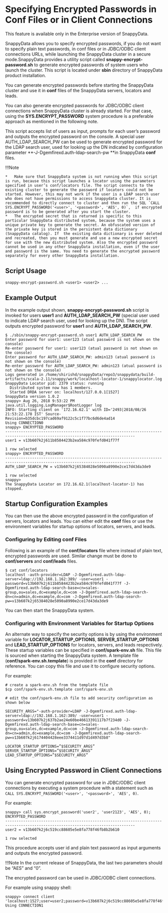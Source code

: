 # Specifying Encrypted Passwords in Conf Files or in Client Connections

<ent>This feature is available only in the Enterprise version of SnappyData. </br></ent>

SnappyData allows you to specify encrypted passwords, if you do not want to specify plain text passwords, in conf files or in JDBC/ODBC client connections URLs, while launching the SnappyData cluster in a secure mode.SnappyData provides a utility script called **snappy-encrypt-password.sh** to generate encrypted passwords of system users who launch the cluster.  This script is located under **sbin** directory of SnappyData product installation. 

You can generate encrypted passwords before starting the SnappyData cluster and use it in **conf** files of the SnappyData servers, locators and leads. 

You can also generate encrypted passwords for JDBC/ODBC client connections when SnappyData cluster is already started. For that case, using the **SYS.ENCRYPT_PASSWORD** system procedure is a preferable approach as mentioned in the following note.

This script accepts list of users as input, prompts for each user’s password and outputs the encrypted password on the console. A special user AUTH_LDAP_SEARCH_PW can be used to generate encrypted password for the LDAP search user, used for looking up the DN indicated by configuration parameter **-J-Dgemfirexd.auth-ldap-search-pw **in SnappyData **conf** files.

!!!Note

	*	Make sure that SnappyData system is not running when this script is run, because this script launches a locator using the parameters specified in user’s conf/locators file. The script connects to the existing cluster to generate the password if locators could not be started. However, this may not work if the user is a LDAP search user who does not have permissions to access Snappydata cluster. It is recommended to directly connect to cluster and then run the SQL `CALL SYS.ENCRYPT_PASSWORD('<user>', '<password>', 'AES', 0)`,  if encrypted password is to be generated after you start the cluster.
	*	The encrypted secret that is returned is specific to this particular SnappyData distributed system, because the system uses a unique private key to generate the secret. An obfuscated version of the private key is stored in the persistent data dictionary (SnappyData catalog). If  the existing data dictionary is ever deleted and recreated, then you must generate and use a new encrypted secret for use with the new distributed system. Also the encrypted password cannot be used in any other SnappyData installation, even if the user and password is the same. You need to generate the encrypted password separately for every other SnappyData installation.

## Script Usage 

	snappy-encrypt-password.sh <user1> <user2> ...
  
## Example Output

In the example output shown, **snappy-encrypt-password.sh** script is invoked for users **user1** and **AUTH_LDAP_SEARCH_PW** (special user used to indicate LDAP search user, used for looking up the DN). The script outputs encrypted password for **user1** and **AUTH_LDAP_SEARCH_PW**.


```pre
$ ./sbin/snappy-encrypt-password.sh user1 AUTH_LDAP_SEARCH_PW
Enter password for user1: user123 (atual password is not shown on the console)
Re-enter password for user1: user123 (atual password is not shown on the console)
Enter password for AUTH_LDAP_SEARCH_PW: admin123 (atual password is not shown on the console)
Re-enter password for AUTH_LDAP_SEARCH_PW: admin123 (atual password is not shown on the console)
Logs generated in /home/shirishd/snappyData/repo3/snappydata/build-artifacts/scala-2.11/snappy/work/localhost-locator-1/snappylocator.log
SnappyData Locator pid: 2379 status: running
  Distributed system now has 1 members.
  Started DRDA server on: localhost/127.0.0.1[1527]
SnappyData version 1.0.2 
snappy> Aug 26, 2018 9:53:22 PM java.util.logging.LogManager$RootLogger log
INFO: Starting client on '172.16.62.1' with ID='2493|2018/08/26 21:53:22.178 IST' Source-Revision=b35dcbc197cad69af9122c5c1f77bc6d6de4ad14
Using CONNECTION0
snappy> ENCRYPTED_PASSWORD                                                                                                              
--------------------------------------------------------------------------------------------------------------------------------
user1 = v13b607k2j611b8584423b2ea584c970fefd041f77f                                                                             

1 row selected
snappy> ENCRYPTED_PASSWORD                                                                                                              
--------------------------------------------------------------------------------------------------------------------------------
AUTH_LDAP_SEARCH_PW = v13b607k2j65384028e5090a8990e2ce17d43da3de9                                                               

1 row selected
snappy> 
The SnappyData Locator on 172.16.62.1(localhost-locator-1) has stopped.

```
## Startup Configuration Examples
You can then use the above encrypted password in the configuration of servers, locators and leads.  You can either edit the **conf** files or use the environment variables for startup options of locators, servers, and leads.

### Configuring by Editing conf Files
Following is an example of the **conf/locators** file where instead of plain text, encrypted passwords are used.  Similar change must be done to **conf/servers** and **conf/leads** files.

```
$ cat conf/locators
localhost -auth-provider=LDAP -J-Dgemfirexd.auth-ldap-server=ldap://192.168.1.162:389/ -user=user1 -password=v13b607k2j611b8584423b2ea584c970fefd041f77f -J-Dgemfirexd.auth-ldap-search-base=cn=sales-group,ou=sales,dc=example,dc=com -J-Dgemfirexd.auth-ldap-search-dn=cn=admin,dc=example,dc=com -J-Dgemfirexd.auth-ldap-search-pw=v13b607k2j65384028e5090a8990e2ce17d43da3de9

```
You can then start the SnappyData system.

### Configuring with Environment Variables for Startup Options 

An alternate way to specify the security options is by using the environment variable for  **LOCATOR_STARTUP_OPTIONS**, **SERVER_STARTUP_OPTIONS** and **LEAD_STARTUP_OPTIONS** for locators, servers, and leads respectively. These startup variables can be specified in **conf/spark-env.sh** file. This file is sourced when starting the SnappyData system. A template file (**conf/spark-env.sh.template**) is provided in the **conf** directory for reference. You can copy this file and use it to configure security options. 

For example:

```
# create a spark-env.sh from the template file
$cp conf/spark-env.sh.template conf/spark-env.sh 

# edit the conf/spark-env.sh file to add security configuration as shown below

SECURITY_ARGS="-auth-provider=LDAP -J-Dgemfirexd.auth-ldap-server=ldap://192.168.1.162:389/ -user=user1 -password=v13b607k2j637b2ae24e60be46613391117b7f234d0 -J-Dgemfirexd.auth-ldap-search-base=cn=sales-group,ou=sales,dc=example,dc=com -J-Dgemfirexd.auth-ldap-search-dn=cn=admin,dc=example,dc=com -J-Dgemfirexd.auth-ldap-search-pw=v13b607k2j6174404428eee3374411d97d1d497d3b8"

LOCATOR_STARTUP_OPTIONS=”$SECURITY_ARGS”
SERVER_STARTUP_OPTIONS=”$SECURITY_ARGS”
LEAD_STARTUP_OPTIONS=”$SECURITY_ARGS”

```

## Using Encrypted Password in Client Connections

You can generate encrypted password for use in JDBC/ODBC client connections by executing a system procedure with a statement such as `CALL SYS.ENCRYPT_PASSWORD('<user>', '<password>', 'AES', 0)`. 

For example: 

```
snappy> call sys.encrypt_password('user2', 'user2123', 'AES', 0);
ENCRYPTED_PASSWORD                                                                                                              
--------------------------------------------------------------------------------------------------------------------------------
user2 = v13b607k2j6c519cc88605e5e8fa778f46fb8b2b610                                                                             

1 row selected

```
   
This procedure accepts user id and plain text password as input arguments and outputs the encrypted password. 

!!!Note
	In the current release of SnappyData, the last two parameters should be “AES” and “0”. 

The encrypted password can be used in JDBC/ODBC client connections.  

For example using snappy shell:

```
snappy> connect client 'localhost:1527;user=user2;password=v13b607k2j6c519cc88605e5e8fa778f46fb8b2b610';
Using CONNECTION1

```


